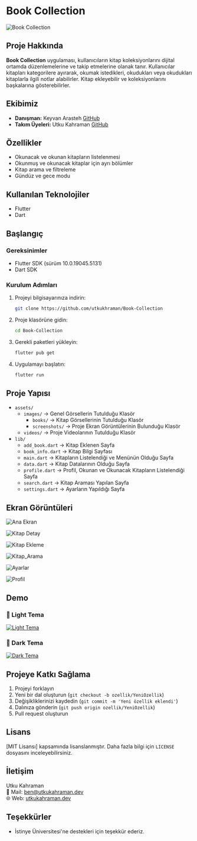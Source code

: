 # Book Collection

![Book Collection](assets/images/logo.png)

## Proje Hakkında

**Book Collection** uygulaması, kullanıcıların kitap koleksiyonlarını dijital ortamda düzenlemelerine ve takip etmelerine olanak tanır. Kullanıcılar kitapları kategorilere ayırarak, okumak istedikleri, okudukları veya okudukları kitaplarla ilgili notlar alabilirler. Kitap ekleyebilir ve koleksiyonlarını başkalarına gösterebilirler.

## Ekibimiz
+ **Danışman:** Keyvan Arasteh [GitHub](https://github.com/keyvanarasteh)
+ **Takım Üyeleri:** Utku Kahraman [GitHub](https://github.com/utkukhraman)

## Özellikler
- Okunacak ve okunan kitapların listelenmesi
- Okunmuş ve okunacak kitaplar için ayrı bölümler
- Kitap arama ve filtreleme
- Gündüz ve gece modu

## Kullanılan Teknolojiler
- Flutter
- Dart

## Başlangıç

### Gereksinimler
- Flutter SDK (sürüm 10.0.19045.5131)
- Dart SDK

### Kurulum Adımları
1. Projeyi bilgisayarınıza indirin:
     ```bash
     git clone https://github.com/utkukhraman/Book-Collection
     ```
2. Proje klasörüne gidin:
     ```bash
     cd Book-Collection
     ```
3. Gerekli paketleri yükleyin:
     ```bash
     flutter pub get
     ```
4. Uygulamayı başlatın:
     ```bash
     flutter run
     ```


## Proje Yapısı

- `assets/`
   - `images/` → Genel Görsellerin Tutulduğu Klasör
      - `books/` → Kitap Görsellerinin Tutulduğu Klasör
      - `screenshots/` → Proje Ekran Görüntülerinin Bulunduğu Klasör
   - `videos/` → Proje Videolarının Tutulduğu Klasör
- `lib/`
   - `add_book.dart` → Kitap Eklenen Sayfa
   - `book_info.dart` → Kitap Bilgi Sayfası
   - `main.dart` → Kitapların Listelendiği ve Menünün Olduğu Sayfa
   - `data.dart` → Kitap Datalarının Olduğu Sayfa
   - `profile.dart` → Profil, Okunan ve Okunacak Kitapların Listelendiği Sayfa
   - `search.dart` → Kitap Araması Yapılan Sayfa
   - `settings.dart` → Ayarların Yapıldığı Sayfa





## Ekran Görüntüleri

![Ana Ekran](assets/images/screenshots/mainpage.png)

![Kitap Detay](assets/images/screenshots/book-detail.png)

![Kitap Ekleme](assets/images/screenshots/add-book.png)

![Kitap_Arama](assets/images/screenshots/book-search.png)

![Ayarlar](assets/images/screenshots/settings.png)

![Profil](assets/images/screenshots/profile.png)

## Demo

### 🎨 Light Tema
[![Light Tema](https://img.youtube.com/vi/qbuHwcFJMxQ/0.jpg)](https://youtube.com/shorts/qbuHwcFJMxQ)

### 🌙 Dark Tema
[![Dark Tema](https://img.youtube.com/vi/LVPeaeT7A3E/0.jpg)](https://youtube.com/shorts/LVPeaeT7A3E)


## Projeye Katkı Sağlama

1. Projeyi forklayın
2. Yeni bir dal oluşturun (`git checkout -b ozellik/YeniOzellik`)
3. Değişikliklerinizi kaydedin (`git commit -m 'Yeni özellik eklendi'`)
4. Dalınıza gönderin (`git push origin ozellik/YeniOzellik`)
5. Pull request oluşturun

## Lisans
[MIT Lisansı] kapsamında lisanslanmıştır. Daha fazla bilgi için `LICENSE` dosyasını inceleyebilirsiniz.

## İletişim
Utku Kahraman  
📧 Mail: [ben@utkukahraman.dev](mailto:ben@utkukahraman.dev)  
🌐 Web: [utkukahraman.dev](https://utkukahraman.dev)

## Teşekkürler
- İstinye Üniversitesi'ne destekleri için teşekkür ederiz.
